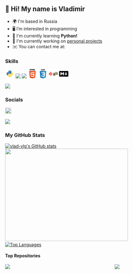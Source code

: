 ## 👋 Hi! My name is Vladimir
- 🌍 I'm based in Russia
- 🖥️ I’m interested in programming
- 🧠 I'm currently learning **Python!**
- 🚀 I'm currently working on [personal projects]((https://github.com/vlad-vlg?tab=repositories))
- ✉️ You can contact me at:

### Skills

<code><img height="30" src="https://raw.githubusercontent.com/github/explore/80688e429a7d4ef2fca1e82350fe8e3517d3494d/topics/python/python.png"></code>
<code><img height="30" src="https://avatars.githubusercontent.com/u/288276?s=200&v=4"></code>
<code><img height="30" src="https://avatars.githubusercontent.com/u/21206976?s=200&v=4"></code>
<code><img height="30" src="https://raw.githubusercontent.com/github/explore/80688e429a7d4ef2fca1e82350fe8e3517d3494d/topics/html/html.png"></code>
<code><img height="30" src="https://raw.githubusercontent.com/github/explore/80688e429a7d4ef2fca1e82350fe8e3517d3494d/topics/css/css.png"></code>
<code><img height="30" src="https://raw.githubusercontent.com/github/explore/80688e429a7d4ef2fca1e82350fe8e3517d3494d/topics/git/git.png"></code>
<code><img height="30" src="https://raw.githubusercontent.com/github/explore/80688e429a7d4ef2fca1e82350fe8e3517d3494d/topics/markdown/markdown.png"></code>

[![](https://www.codewars.com/users/Vlad_e/badges/micro)](https://www.codewars.com/users/Vlad_e)

### Socials

<p align="left">
  <a href="https://www.github.com/vlad-vlg" target="_blank" rel="noreferrer">
    <picture>
      <source media="(prefers-color-scheme: dark)" srcset="https://raw.githubusercontent.com/danielcranney/readme-generator/main/public/icons/socials/github-dark.svg" />
      <source media="(prefers-color-scheme: light)" srcset="https://raw.githubusercontent.com/danielcranney/readme-generator/main/public/icons/socials/github.svg" />
      <img src="https://raw.githubusercontent.com/danielcranney/readme-generator/main/public/icons/socials/github.svg" width="20" height="20" />
    </picture>
  </a></p>
<a href="https://www.github.com/vlad-vlg" target="_blank" rel="noreferrer"><img src="https://img.shields.io/github/followers/vlad-vlg?logo=github&style=for-the-badge&color=0891b2&labelColor=1c1917" /></a>

### My GitHub Stats

<a href="http://www.github.com/vlad-vlg"><img src="https://github-readme-stats.vercel.app/api?username=vlad-vlg&show_icons=true&hide=&count_private=false&title_color=0891b2&text_color=ffffff&icon_color=facc15&bg_color=27272a&hide_border=true&show_icons=true" alt="vlad-vlg's GitHub stats" width="400" height="300"/></a>
<a href="http://www.github.com/vlad-vlg" align="right" ><img src="https://github-readme-streak-stats.herokuapp.com/?user=vlad-vlg&stroke=ffffff&background=27272a&ring=0891b2&fire=0891b2&currStreakNum=ffffff&currStreakLabel=0891b2&sideNums=ffffff&sideLabels=ffffff&dates=ffffff&hide_border=true" width="400" height="300"/></a><br/>
<a href="https://github.com/vlad-vlg" align="left"><img src="https://github-readme-stats.vercel.app/api/top-langs/?username=vlad-vlg&langs_count=10&title_color=0891b2&text_color=ffffff&icon_color=facc15&bg_color=27272a&hide_border=true&locale=en&custom_title=Top%20%Languages" alt="Top Languages" /></a>

#### Top Repositories
<div width="100%" align="center"><a href="https://github.com/vlad-vlg/MyFirstProg" align="left"><img align="left" width="45%" src="https://github-readme-stats.vercel.app/api/pin/?username=vlad-vlg&repo=MyFirstProg&title_color=0891b2&text_color=ffffff&icon_color=facc15&bg_color=27272a&hide_border=true&locale=en" /></a>
<a href="https://github.com/vlad-vlg/FrontEnd"><img width="45%" src="https://github-readme-stats.vercel.app/api/pin/?username=vlad-vlg&repo=FrontEnd&title_color=0891b2&text_color=ffffff&icon_color=facc15&bg_color=27272a&hide_border=true&locale=en" /></a></div>

